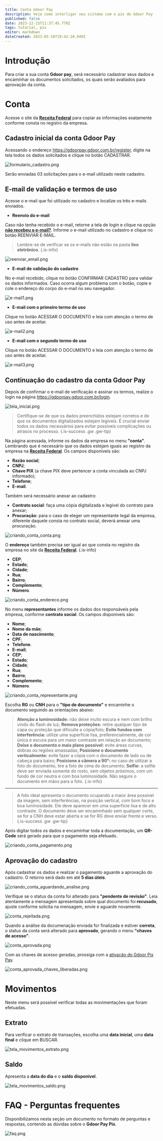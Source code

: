 ```yaml
---
title: Conta Gdoor Pay
description: Veja como interligar seu sistema com o pix do Gdoor Pay
published: false
date: 2023-12-15T11:37:45.770Z
tags: tutorial, pix
editor: markdown
dateCreated: 2023-05-10T19:42:10.949Z
---
```


# Introdução

Para criar a sua conta **Gdoor pay**, será necessário cadastrar seus dados e encaminhar os documentos solicitados, os quais serão avaliados para aprovação da conta.

# Conta 

Acesse o site da  [**Receita Federal**](https://solucoes.receita.fazenda.gov.br/Servicos/cnpjreva/cnpjreva_solicitacao.asp) para copiar as informações exatamente conforme consta no registro da empresa.


## Cadastro inicial da conta Gdoor Pay

Acessando o endereço https://gdoorpay.gdoor.com.br/register, digite na tela todos os dados solicitados e clique no botão <span class="mat-button mat-accent">CADASTRAR</span>.

![formulario_cadastro.png](/config/ferramentas/conta-gdoor-pay/1formulario_cadastro.png)


Serão enviadas 03 solicitações para o e-mail utilizado neste cadastro.


## E-mail de validação e termos de uso
Acesse o e-mail que foi utilizado no cadastro e localize os três e-mails enviados.

- **Reenvio do e-mail**

Caso não tenha recebido o e-mail, retorne a tela de login e clique na opção [**não recebeu o e-mail?**](https://gdoorpay.gdoor.com.br/resend-email). Informe o e-mail utilizado no cadastro e clique no botão <span class="mat-button mat-accent">REENVIAR E-MAIL</span>. 
>Lembre-se de verificar se os e-mails não estão na pasta **lixo eletrônico**.
{.is-info}

![reenviar_email.png](/config/ferramentas/conta-gdoor-pay/reenviar_email.png)

- **E-mail de validação do cadastro**

No e-mail recebido, clique no botão <span class="mat-button mat-accent">CONFIRMAR CADASTRO</span> para validar os dados informados. Caso ocorra algum problema com o botão, copie e cole o endereço do corpo do e-mail no seu navegador.

![e-mail1.png](/config/ferramentas/conta-gdoor-pay/e-mail1.png)

- **E-mail com o primeiro termo de uso**

Clique no botão <span class="mat-button mat-accent">ACESSAR O DOCUMENTO</span> e leia com atenção o termo de uso antes de aceitar. 

![e-mail2.png](/config/ferramentas/conta-gdoor-pay/e-mail2.png)


- **E-mail com o segundo termo de uso**

Clique no botão <span class="mat-button mat-accent">ACESSAR O DOCUMENTO</span> e leia com atenção o termo de uso antes de aceitar. 


![e-mail3.png](/config/ferramentas/conta-gdoor-pay/e-mail3.png)

## Continuação do cadastro da conta Gdoor Pay
Depois de confirmar o e-mail de verificação e assinar os termos, realize o login na página https://gdoorpay.gdoor.com.br/login.

![tela_inicial.png](/config/ferramentas/conta-gdoor-pay/2tela_inicial.png)

> Certifique-se de que os dados preenchidos estejam corretos e de que os documentos digitalizados estejam legíveis. É crucial enviar todos os dados necessários para evitar possíveis complicações ou atrasos no processo.
{.is-success .gw .gw-tip}

Na página acessada, informe os dados da empresa no menu **"conta"**. Lembrando que é necessário que os dados estejam iguais ao registro da empresa na [**Receita Federal**](https://solucoes.receita.fazenda.gov.br/Servicos/cnpjreva/cnpjreva_solicitacao.asp). Os campos disponíveis são:

- **Razão social**;
- **CNPJ**;
- **Chave PIX** (a chave PIX deve pertencer a conta vinculada ao CNPJ informado);
- **Telefone**;
- **E-mail**.

Também será necessário anexar ao cadastro:
- **Contrato social**: faça uma cópia digitalizada e legível do contrato para anexar;
- **Procuração**: para o caso de eleger um representante legal da empresa, diferente daquele consta no contrato social, deverá anexar uma procuração.


![criando_conta_conta.png](/config/ferramentas/conta-gdoor-pay/3criando_conta_conta.png)

O **endereço** também precisa ser igual ao que consta no registro da empresa no site da [**Receita Federal**](https://solucoes.receita.fazenda.gov.br/Servicos/cnpjreva/cnpjreva_solicitacao.asp). 
{.is-info}
- **CEP**;
- **Estado**;
- **Cidade**;
- **Rua**;
- **Bairro**;
- **Complemento**;
- **Número**.

![criando_conta_endereco.png](/config/ferramentas/conta-gdoor-pay/4criando_conta_endereco.png)

No menu **representantes** informe os dados dos responsáveis pela empresa, conforme **contrato social**. Os campos disponíveis são:
- **Nome**;
- **Nome da mãe**;
- **Data de nascimento**;
- **CPF**;
- **Telefone**.
- **E-mail**;
- **CEP**;
- **Estado**;
- **Cidade**;
- **Rua**;
- **Bairro**;
- **Complemento**;
- **Número**.

![criando_conta_representante.png](/config/ferramentas/conta-gdoor-pay/5criando_conta_representante.png)

Escolha **RG** ou **CNH** para o **"tipo de documento"** e encaminhe o documento seguindo as orientações abaixo: 

>**Atenção a luminosidade:** não deixe muito escura e nem com brilho vindo do flash de luz;
 **Remova proteções:** retire qualquer tipo de capa ou proteção que dificulte a cópia/foto;
 **Evite fundos com interferência:** utilize uma superfície lisa, preferencialmente, de cor única e escura para um maior contraste em relação ao documento;
 **Deixe o documento o mais plano possível:** evite áreas curvas, dobras ou regiões amassadas;
 **Posicione o documento verticalmente:** evite fazer a cópia com o documento de lado ou de cabeça para baixo;
 **Posicione a câmera a 90°:** no caso de utilizar a foto do documento, tire a foto de cima do documento;
 **Selfie:** a selfie deve ser enviada somente do rosto, sem objetos próximos, com um fundo de cor neutra e com boa luminosidade. Não segure o documento em mãos para a foto.
 {.is-info}
 --------------
>A foto ideal apresenta o documento ocupando a maior área possível da imagem, sem interferências, na posição vertical, com bom foco e boa luminosidade. Ele deve aparecer em uma superficie lisa e de alto contraste. O documento deve ser encaminhado sem qualquer corte, se for a CNH deve estar aberta e se for RG deve enviar frente e verso.
{.is-success .gw .gw-tip}






Após digitar todos os dados e encaminhar toda a documentação, um **QR-Code** será gerado para que o pagamento seja efetuado.

![criando_conta_pagamento.png](/config/ferramentas/conta-gdoor-pay/6criando_conta_pagamento.png)


## Aprovação do cadastro

Após cadastrar os dados e realizar o pagamento aguarde a aprovação do cadastro. O retorno será dado em até **5 dias úteis**.

![criando_conta_aguardando_analise.png](/config/ferramentas/conta-gdoor-pay/7criando_conta_aguardando_analise.png)

Verifique se o status da conta foi alterado para **"pendente de revisão"**. Leia atentamente a mensagem apresentada sobre qual documento foi **recusado**, ajuste conforme solicita na mensagem, envie e aguarde novamente.

![conta_rejeitada.png](/config/ferramentas/conta-gdoor-pay/8conta_rejeitada.png)

Quando a análise da documenação enviada for finalizada e estiver **correta**, o status da conta será alterado para **aprovado**, gerando o menu **"chaves de acesso"**.

![conta_aprovada.png](/config/ferramentas/conta-gdoor-pay/8conta_aprovada.png)

Com as chaves de acesso geradas, prossiga com a    [ativação do Gdoor Pix Pay](https://help.gdoorweb.com.br/pt-br/ferramentas/integracoes/gdoorpaypix).

![conta_aprovada_chaves_liberadas.png](/config/ferramentas/conta-gdoor-pay/9conta_aprovada_chaves_liberadas.png)

# Movimentos

Neste menu será possível verificar todas as movimentações que foram efetuadas.

## Extrato

Para verificar o extrato de transações, escolha uma **data inicial**, uma **data final** e clique em <span class="mat-button mat-accent">BUSCAR</span>.

![tela_movimentos_extrato.png](/config/ferramentas/conta-gdoor-pay/tela_movimentos_extrato.png)

## Saldo

Apresenta a **data do dia** e o **saldo disponível**.

![tela_movimentos_saldo.png](/config/ferramentas/conta-gdoor-pay/tela_movimentos_saldo.png)



# FAQ - Perguntas frequentes

Disponibilizamos nesta seção um documento no formato de perguntas e respostas, contendo as dúvidas sobre o **Gdoor Pay Pix**.

![faq.png](/config/ferramentas/conta-gdoor-pay/faq.png)


